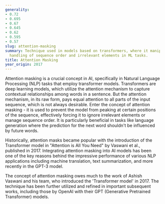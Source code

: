```yaml
---
generality:
- 0.72
- 0.695
- 0.67
- 0.645
- 0.62
- 0.595
- 0.57
slug: attention-masking
summary: Technique used in models based on transformers, where it manipulates the
  handling of sequence order and irrelevant elements in ML tasks.
title: Attention Masking
year_origin: 2017
---
```


Attention masking is a crucial concept in AI, specifically in Natural Language Processing (NLP) tasks that employ transformer models. Transformers are deep learning models, which utilize the attention mechanism to capture contextual relationships among words in a sentence. But the attention mechanism, in its raw form, pays equal attention to all parts of the input sequence, which is not always desirable. Enter the concept of attention masking - it is used to prevent the model from peaking at certain positions of the sequence, effectively forcing it to ignore irrelevant elements or manage sequence order. It is particularly beneficial in tasks like language generation where the prediction for the next word shouldn't be influenced by future words.

Historically, attention masks became popular with the introduction of the Transformer model in "Attention is All You Need" by Vaswani et al., published in 2017. Integrating attention masking into AI models has been one of the key reasons behind the impressive performance of various NLP applications including machine translation, text summarization, and more recently in the GPT-3 model.

The concept of attention masking owes much to the work of Ashish Vaswani and his team, who introduced the 'Transformer model' in 2017. The technique has been further utilized and refined in important subsequent works, including those by OpenAI with their GPT (Generative Pretrained Transformer) models.